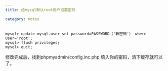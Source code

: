 ```yaml
---
title: 给mysql默认root用户设置密码

category: notes
---
```

```mysql
mysql> update mysql.user set password=PASSWORD（'新密码'） where User='root';
mysql> flush privileges;
mysql> quit;
```

修改完成后，找到phpmyadmin/config.inc.php 填入你的密码，清下缓存就可以了。
